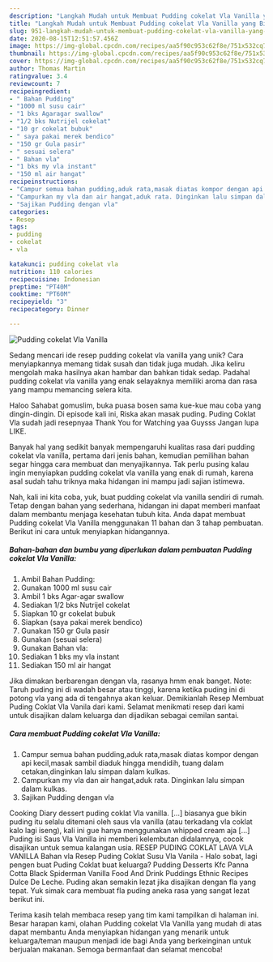 ```yaml
---
description: "Langkah Mudah untuk Membuat Pudding cokelat Vla Vanilla yang Bikin Ngiler"
title: "Langkah Mudah untuk Membuat Pudding cokelat Vla Vanilla yang Bikin Ngiler"
slug: 951-langkah-mudah-untuk-membuat-pudding-cokelat-vla-vanilla-yang-bikin-ngiler
date: 2020-08-15T12:51:57.456Z
image: https://img-global.cpcdn.com/recipes/aa5f90c953c62f8e/751x532cq70/pudding-cokelat-vla-vanilla-foto-resep-utama.jpg
thumbnail: https://img-global.cpcdn.com/recipes/aa5f90c953c62f8e/751x532cq70/pudding-cokelat-vla-vanilla-foto-resep-utama.jpg
cover: https://img-global.cpcdn.com/recipes/aa5f90c953c62f8e/751x532cq70/pudding-cokelat-vla-vanilla-foto-resep-utama.jpg
author: Thomas Martin
ratingvalue: 3.4
reviewcount: 7
recipeingredient:
- " Bahan Pudding"
- "1000 ml susu cair"
- "1 bks Agaragar swallow"
- "1/2 bks Nutrijel cokelat"
- "10 gr cokelat bubuk"
- " saya pakai merek bendico"
- "150 gr Gula pasir"
- " sesuai selera"
- " Bahan vla"
- "1 bks my vla instant"
- "150 ml air hangat"
recipeinstructions:
- "Campur semua bahan pudding,aduk rata,masak diatas kompor dengan api kecil,masak sambil diaduk hingga mendidih, tuang dalam cetakan,dinginkan lalu simpan dalam kulkas."
- "Campurkan my vla dan air hangat,aduk rata. Dinginkan lalu simpan dalam kulkas."
- "Sajikan Pudding dengan vla"
categories:
- Resep
tags:
- pudding
- cokelat
- vla

katakunci: pudding cokelat vla 
nutrition: 110 calories
recipecuisine: Indonesian
preptime: "PT40M"
cooktime: "PT60M"
recipeyield: "3"
recipecategory: Dinner

---
```



![Pudding cokelat Vla Vanilla](https://img-global.cpcdn.com/recipes/aa5f90c953c62f8e/751x532cq70/pudding-cokelat-vla-vanilla-foto-resep-utama.jpg)

Sedang mencari ide resep pudding cokelat vla vanilla yang unik? Cara menyiapkannya memang tidak susah dan tidak juga mudah. Jika keliru mengolah maka hasilnya akan hambar dan bahkan tidak sedap. Padahal pudding cokelat vla vanilla yang enak selayaknya memiliki aroma dan rasa yang mampu memancing selera kita.

Haloo Sahabat gomuslim, buka puasa bosen sama kue-kue mau coba yang dingin-dingin. Di episode kali ini, Riska akan masak puding. Puding Coklat Vla sudah jadi resepnyaa Thank You for Watching yaa Guysss Jangan lupa LIKE.

Banyak hal yang sedikit banyak mempengaruhi kualitas rasa dari pudding cokelat vla vanilla, pertama dari jenis bahan, kemudian pemilihan bahan segar hingga cara membuat dan menyajikannya. Tak perlu pusing kalau ingin menyiapkan pudding cokelat vla vanilla yang enak di rumah, karena asal sudah tahu triknya maka hidangan ini mampu jadi sajian istimewa.


Nah, kali ini kita coba, yuk, buat pudding cokelat vla vanilla sendiri di rumah. Tetap dengan bahan yang sederhana, hidangan ini dapat memberi manfaat dalam membantu menjaga kesehatan tubuh kita. Anda dapat membuat Pudding cokelat Vla Vanilla menggunakan 11 bahan dan 3 tahap pembuatan. Berikut ini cara untuk menyiapkan hidangannya.

<!--inarticleads1-->

##### Bahan-bahan dan bumbu yang diperlukan dalam pembuatan Pudding cokelat Vla Vanilla:

1. Ambil  Bahan Pudding:
1. Gunakan 1000 ml susu cair
1. Ambil 1 bks Agar-agar swallow
1. Sediakan 1/2 bks Nutrijel cokelat
1. Siapkan 10 gr cokelat bubuk
1. Siapkan  (saya pakai merek bendico)
1. Gunakan 150 gr Gula pasir
1. Gunakan  (sesuai selera)
1. Gunakan  Bahan vla:
1. Sediakan 1 bks my vla instant
1. Sediakan 150 ml air hangat


Jika dimakan berbarengan dengan vla, rasanya hmm enak banget. Note: Taruh puding ini di wadah besar atau tinggi, karena ketika puding ini di potong vla yang ada di tengahnya akan keluar. Demikianlah Resep Membuat Puding Coklat Vla Vanila dari kami. Selamat menikmati resep dari kami untuk disajikan dalam keluarga dan dijadikan sebagai cemilan santai. 

<!--inarticleads2-->

##### Cara membuat Pudding cokelat Vla Vanilla:

1. Campur semua bahan pudding,aduk rata,masak diatas kompor dengan api kecil,masak sambil diaduk hingga mendidih, tuang dalam cetakan,dinginkan lalu simpan dalam kulkas.
1. Campurkan my vla dan air hangat,aduk rata. Dinginkan lalu simpan dalam kulkas.
1. Sajikan Pudding dengan vla


Cooking Diary dessert puding coklat Vla vanilla. […] biasanya gue bikin puding itu selalu ditemani oleh saus vla vanilla (atau terkadang vla coklat kalo lagi iseng), kali ini gue hanya menggunakan whipped cream aja […] Puding isi Saus Vla Vanilla ini memberi kelembutan didalamnya, cocok disajikan untuk semua kalangan usia. RESEP PUDING COKLAT LAVA VLA VANILLA Bahan vla Resep Puding Coklat Susu Vla Vanila - Halo sobat, lagi pengen buat Puding Coklat buat keluarga? Pudding Desserts Kfc Panna Cotta Black Spiderman Vanilla Food And Drink Puddings Ethnic Recipes Dulce De Leche. Puding akan semakin lezat jika disajikan dengan fla yang tepat. Yuk simak cara membuat fla puding aneka rasa yang sangat lezat berikut ini. 

Terima kasih telah membaca resep yang tim kami tampilkan di halaman ini. Besar harapan kami, olahan Pudding cokelat Vla Vanilla yang mudah di atas dapat membantu Anda menyiapkan hidangan yang menarik untuk keluarga/teman maupun menjadi ide bagi Anda yang berkeinginan untuk berjualan makanan. Semoga bermanfaat dan selamat mencoba!
